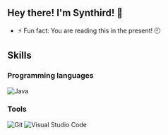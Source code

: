 ## Hey there! I'm Synthird! 👋

- ⚡ Fun fact: You are reading this in the present! 🕘

## Skills

### Programming languages

![Java](https://img.shields.io/badge/java-%23ED8B00.svg?style=for-the-badge&logo=openjdk&logoColor=white)

### Tools

![Git](https://img.shields.io/badge/version%20control:%20git-%23F05033.svg?style=for-the-badge&logo=git&logoColor=white)
![Visual Studio Code](https://custom-icon-badges.demolab.com/badge/code%20editor:%20Visual%20Studio%20Code-0078d7.svg?style=for-the-badge&logo=vsc&logoColor=white)


<!--
**Synthird/Synthird** is a ✨ _special_ ✨ repository because its `README.md` (this file) appears on your GitHub profile.

Here are some ideas to get you started:

- 🔭 I’m currently working on ...
- 🌱 I’m currently learning ...
- 👯 I’m looking to collaborate on ...
- 🤔 I’m looking for help with ...
- 💬 Ask me about ...
- 📫 How to reach me: ...
- 😄 Pronouns: ...
- ⚡ Fun fact: ...
-->
